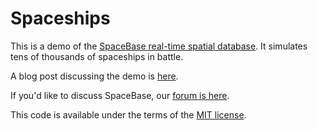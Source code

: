 # Spaceships

This is a demo of the [SpaceBase real-time spatial database](http://paralleluniverse.co). It simulates tens of thousands of spaceships in battle.

A blog post discussing the demo is [here](http://blog.paralleluniverse.co/post/44146699200/spaceships).

If you'd like to discuss SpaceBase, our [forum is here](https://groups.google.com/forum/?fromgroups#!forum/spacebase-user).

This code is available under the terms of the [MIT license](http://opensource.org/licenses/MIT).
